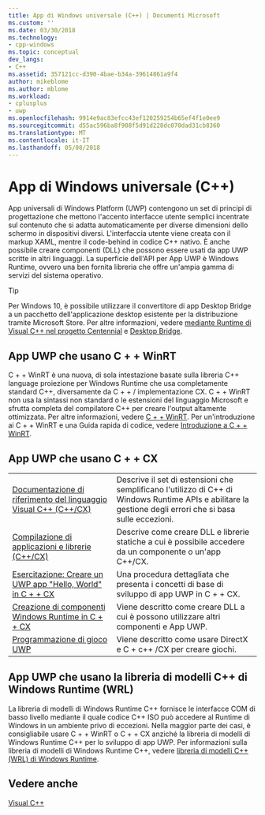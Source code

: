 ```yaml
---
title: App di Windows universale (C++) | Documenti Microsoft
ms.custom: ''
ms.date: 03/30/2018
ms.technology:
- cpp-windows
ms.topic: conceptual
dev_langs:
- C++
ms.assetid: 357121cc-d390-4bae-b34a-39614861a9f4
author: mikeblome
ms.author: mblome
ms.workload:
- cplusplus
- uwp
ms.openlocfilehash: 9914e9ac83efcc43ef120259254b65ef4f1e0ee9
ms.sourcegitcommit: d55ac596ba8f908f5d91d228dc070dad31cb8360
ms.translationtype: MT
ms.contentlocale: it-IT
ms.lasthandoff: 05/08/2018
---
```

# <a name="universal-windows-apps-c"></a>App di Windows universale (C++)

App universali di Windows Platform (UWP) contengono un set di principi di progettazione che mettono l'accento interfacce utente semplici incentrate sul contenuto che si adatta automaticamente per diverse dimensioni dello schermo in dispositivi diversi. L'interfaccia utente viene creata con il markup XAML, mentre il code-behind in codice C++ nativo. È anche possibile creare componenti (DLL) che possono essere usati da app UWP scritte in altri linguaggi. La superficie dell'API per App UWP è Windows Runtime, ovvero una ben fornita libreria che offre un'ampia gamma di servizi del sistema operativo.

> [!TIP]  
> Per Windows 10, è possibile utilizzare il convertitore di app Desktop Bridge a un pacchetto dell'applicazione desktop esistente per la distribuzione tramite Microsoft Store. Per altre informazioni, vedere [mediante Runtime di Visual C++ nel progetto Centennial](https://blogs.msdn.microsoft.com/vcblog/2016/07/07/using-visual-c-runtime-in-centennial-project) e [Desktop Bridge](/windows/uwp/porting/desktop-to-uwp-root).

## <a name="uwp-apps-that-use-cwinrt"></a>App UWP che usano C + + WinRT

C + + WinRT è una nuova, di sola intestazione basate sulla libreria C++ language proiezione per Windows Runtime che usa completamente standard C++, diversamente da C + + / implementazione CX. C + + WinRT non usa la sintassi non standard o le estensioni del linguaggio Microsoft e sfrutta completa del compilatore C++ per creare l'output altamente ottimizzata. Per altre informazioni, vedere [C + + WinRT](/windows/uwp/cpp-and-winrt-apis). Per un'introduzione ai C + + WinRT e una Guida rapida di codice, vedere [Introduzione a C + + WinRT](/windows/uwp/cpp-and-winrt-apis/intro-to-using-cpp-with-winrt).

## <a name="uwp-apps-that-use-ccx"></a>App UWP che usano C + + CX

|||
|-|-|
|[Documentazione di riferimento del linguaggio Visual C++ (C++/CX)](../cppcx/visual-c-language-reference-c-cx.md)|Descrive il set di estensioni che semplificano l'utilizzo di C++ di Windows Runtime APIs e abilitare la gestione degli errori che si basa sulle eccezioni.|
|[Compilazione di applicazioni e librerie (C++/CX)](../cppcx/building-apps-and-libraries-c-cx.md)|Descrive come creare DLL e librerie statiche a cui è possibile accedere da un componente o un'app C++/CX.|
|[Esercitazione: Creare un UWP app "Hello, World" in C + + CX](/windows/uwp/get-started/create-a-basic-windows-10-app-in-cpp)|Una procedura dettagliata che presenta i concetti di base di sviluppo di app UWP in C + + CX. |
|[Creazione di componenti Windows Runtime in C + + CX](/windows/uwp/winrt-components/creating-windows-runtime-components-in-cpp)|Viene descritto come creare DLL a cui è possono utilizzare altri componenti e App UWP.|
|[Programmazione di gioco UWP](/windows/uwp/gaming/)|Viene descritto come usare DirectX e C + c++ /CX per creare giochi.|

## <a name="uwp-apps-that-use-the-windows-runtime-c-template-library-wrl"></a>App UWP che usano la libreria di modelli C++ di Windows Runtime (WRL)

La libreria di modelli di Windows Runtime C++ fornisce le interfacce COM di basso livello mediante il quale codice C++ ISO può accedere al Runtime di Windows in un ambiente privo di eccezioni. Nella maggior parte dei casi, è consigliabile usare C + + WinRT o C + + CX anziché la libreria di modelli di Windows Runtime C++ per lo sviluppo di app UWP. Per informazioni sulla libreria di modelli di Windows Runtime C++, vedere [libreria di modelli C++ (WRL) di Windows Runtime](../windows/windows-runtime-cpp-template-library-wrl.md).

## <a name="see-also"></a>Vedere anche

[Visual C++](../visual-cpp-in-visual-studio.md)<br/>
